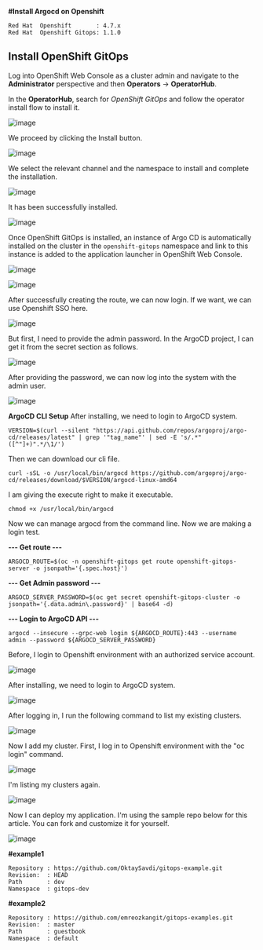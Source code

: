 **#Install Argocd on Openshift**
```
Red Hat  Openshift       : 4.7.x
Red Hat  Openshift Gitops: 1.1.0
```

## Install OpenShift GitOps

Log into OpenShift Web Console as a cluster admin and navigate to the  **Administrator**  perspective and then  **Operators**  →  **OperatorHub**.

In the  **OperatorHub**, search for  _OpenShift GitOps_  and follow the operator install flow to install it.

![image](https://user-images.githubusercontent.com/3519706/114406492-4212a680-9bb0-11eb-997c-5d4f5b09d917.png)

We proceed by clicking the Install button.

![image](https://user-images.githubusercontent.com/3519706/115990845-2b1b7d80-a5ce-11eb-924e-a22530d49562.png)

We select the relevant channel and the namespace to install and complete the installation.

![image](https://user-images.githubusercontent.com/3519706/114406712-6ec6be00-9bb0-11eb-9834-029aa1b3a82c.png)

It has been successfully installed.

![image](https://user-images.githubusercontent.com/3519706/115990885-65851a80-a5ce-11eb-92fc-5729a8203cf1.png)

Once OpenShift GitOps is installed, an instance of Argo CD is automatically installed on the cluster in the `openshift-gitops` namespace and link to this instance is added to the application launcher in OpenShift Web Console.

![image](https://user-images.githubusercontent.com/3519706/115990913-8baaba80-a5ce-11eb-9a76-ef940f9f2594.png)

![image](https://user-images.githubusercontent.com/3519706/115990972-d1678300-a5ce-11eb-850e-10025817db58.png)

After successfully creating the route, we can now login. If we want, we can use Openshift SSO here.

![image](https://user-images.githubusercontent.com/3519706/114407606-3a073680-9bb1-11eb-8be9-b7bf4ee190e2.png)

But first, I need to provide the admin password. In the ArgoCD project, I can get it from the secret section as follows.

![image](https://user-images.githubusercontent.com/3519706/115991036-11c70100-a5cf-11eb-8b22-b52371901d5b.png)

After providing the password, we can now log into the system with the admin user.

![image](https://user-images.githubusercontent.com/3519706/114407775-6cb12f00-9bb1-11eb-8a7b-7e2bbabe1fc4.png)

**ArgoCD CLI Setup**
After installing, we need to login to ArgoCD system.
```
VERSION=$(curl --silent "https://api.github.com/repos/argoproj/argo-cd/releases/latest" | grep '"tag_name"' | sed -E 's/.*"([^"]+)".*/\1/')
```
Then we can download our cli file.
```
curl -sSL -o /usr/local/bin/argocd https://github.com/argoproj/argo-cd/releases/download/$VERSION/argocd-linux-amd64
```
I am giving the execute right to make it executable.
```
chmod +x /usr/local/bin/argocd
```
Now we can manage argocd from the command line. Now we are making a login test.

**--- Get route ---**  
```
ARGOCD_ROUTE=$(oc -n openshift-gitops get route openshift-gitops-server -o jsonpath='{.spec.host}')
```
**--- Get Admin password ---**  
```
ARGOCD_SERVER_PASSWORD=$(oc get secret openshift-gitops-cluster -o jsonpath='{.data.admin\.password}' | base64 -d)
```
**--- Login to ArgoCD API ---**  
```
argocd --insecure --grpc-web login ${ARGOCD_ROUTE}:443 --username admin --password ${ARGOCD_SERVER_PASSWORD}
```

Before, I login to Openshift environment with an authorized service account.

![image](https://user-images.githubusercontent.com/3519706/115991518-74b99780-a5d1-11eb-940f-0c541713460c.png)

After installing, we need to login to ArgoCD system.

![image](https://user-images.githubusercontent.com/3519706/115991623-0de8ae00-a5d2-11eb-9ae6-8e2cf7dabb37.png)

After logging in, I run the following command to list my existing clusters.

![image](https://user-images.githubusercontent.com/3519706/115991672-4ab4a500-a5d2-11eb-90f5-aaeca8c372f8.png)

Now I add my cluster. First, I log in to Openshift environment with the "oc login" command.

![image](https://user-images.githubusercontent.com/3519706/115991736-86e80580-a5d2-11eb-909e-1db0834a9af2.png)

I'm listing my clusters again.

![image](https://user-images.githubusercontent.com/3519706/115991783-bdbe1b80-a5d2-11eb-8dfb-42f5d3e057f3.png)

Now I can deploy my application. I'm using the sample repo below for this article. You can fork and customize it for yourself.

![image](https://user-images.githubusercontent.com/3519706/114407896-8eaab180-9bb1-11eb-87ad-d9bcea5a8a0b.png)

**#example1**
```
Repository : https://github.com/OktaySavdi/gitops-example.git
Revision:  : HEAD
Path       : dev
Namespace  : gitops-dev
```
**#example2**
```
Repository : https://github.com/emreozkangit/gitops-examples.git
Revision:  : master
Path       : guestbook
Namespace  : default
```
